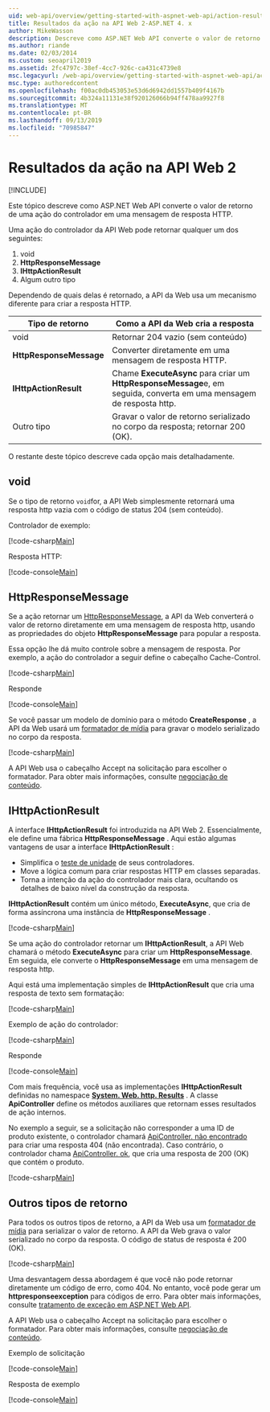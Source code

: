 ```yaml
---
uid: web-api/overview/getting-started-with-aspnet-web-api/action-results
title: Resultados da ação na API Web 2-ASP.NET 4. x
author: MikeWasson
description: Descreve como ASP.NET Web API converte o valor de retorno de uma ação do controlador em uma mensagem de resposta HTTP no ASP.NET 4. x.
ms.author: riande
ms.date: 02/03/2014
ms.custom: seoapril2019
ms.assetid: 2fc4797c-38ef-4cc7-926c-ca431c4739e8
msc.legacyurl: /web-api/overview/getting-started-with-aspnet-web-api/action-results
msc.type: authoredcontent
ms.openlocfilehash: f00ac0db453053e53d6d6942dd1557b409f4167b
ms.sourcegitcommit: 4b324a11131e38f920126066b94ff478aa9927f8
ms.translationtype: MT
ms.contentlocale: pt-BR
ms.lasthandoff: 09/13/2019
ms.locfileid: "70985847"
---
```

# <a name="action-results-in-web-api-2"></a>Resultados da ação na API Web 2

[!INCLUDE[](~/includes/coreWebAPI.md)]

Este tópico descreve como ASP.NET Web API converte o valor de retorno de uma ação do controlador em uma mensagem de resposta HTTP.

Uma ação do controlador da API Web pode retornar qualquer um dos seguintes:

1. void
2. **HttpResponseMessage**
3. **IHttpActionResult**
4. Algum outro tipo

Dependendo de quais delas é retornado, a API da Web usa um mecanismo diferente para criar a resposta HTTP.

| Tipo de retorno | Como a API da Web cria a resposta |
| --- | --- |
| void | Retornar 204 vazio (sem conteúdo) |
| **HttpResponseMessage** | Converter diretamente em uma mensagem de resposta HTTP. |
| **IHttpActionResult** | Chame **ExecuteAsync** para criar um **HttpResponseMessage**e, em seguida, converta em uma mensagem de resposta http. |
| Outro tipo | Gravar o valor de retorno serializado no corpo da resposta; retornar 200 (OK). |

O restante deste tópico descreve cada opção mais detalhadamente.

## <a name="void"></a>void

Se o tipo de retorno `void`for, a API Web simplesmente retornará uma resposta http vazia com o código de status 204 (sem conteúdo).

Controlador de exemplo:

[!code-csharp[Main](action-results/samples/sample1.cs)]

Resposta HTTP:

[!code-console[Main](action-results/samples/sample2.cmd)]

## <a name="httpresponsemessage"></a>HttpResponseMessage

Se a ação retornar um [HttpResponseMessage](https://msdn.microsoft.com/library/system.net.http.httpresponsemessage.aspx), a API da Web converterá o valor de retorno diretamente em uma mensagem de resposta http, usando as propriedades do objeto **HttpResponseMessage** para popular a resposta.

Essa opção lhe dá muito controle sobre a mensagem de resposta. Por exemplo, a ação do controlador a seguir define o cabeçalho Cache-Control.

[!code-csharp[Main](action-results/samples/sample3.cs)]

Responde

[!code-console[Main](action-results/samples/sample4.cmd?highlight=2)]

Se você passar um modelo de domínio para o método **CreateResponse** , a API da Web usará um [formatador de mídia](../formats-and-model-binding/media-formatters.md) para gravar o modelo serializado no corpo da resposta.

[!code-csharp[Main](action-results/samples/sample5.cs)]

A API Web usa o cabeçalho Accept na solicitação para escolher o formatador. Para obter mais informações, consulte [negociação de conteúdo](../formats-and-model-binding/content-negotiation.md).

## <a name="ihttpactionresult"></a>IHttpActionResult

A interface **IHttpActionResult** foi introduzida na API Web 2. Essencialmente, ele define uma fábrica **HttpResponseMessage** . Aqui estão algumas vantagens de usar a interface **IHttpActionResult** :

- Simplifica o [teste de unidade](../testing-and-debugging/unit-testing-controllers-in-web-api.md) de seus controladores.
- Move a lógica comum para criar respostas HTTP em classes separadas.
- Torna a intenção da ação do controlador mais clara, ocultando os detalhes de baixo nível da construção da resposta.

**IHttpActionResult** contém um único método, **ExecuteAsync**, que cria de forma assíncrona uma instância de **HttpResponseMessage** .

[!code-csharp[Main](action-results/samples/sample6.cs)]

Se uma ação do controlador retornar um **IHttpActionResult**, a API Web chamará o método **ExecuteAsync** para criar um **HttpResponseMessage**. Em seguida, ele converte o **HttpResponseMessage** em uma mensagem de resposta http.

Aqui está uma implementação simples de **IHttpActionResult** que cria uma resposta de texto sem formatação:

[!code-csharp[Main](action-results/samples/sample7.cs)]

Exemplo de ação do controlador:

[!code-csharp[Main](action-results/samples/sample8.cs)]

Responde

[!code-console[Main](action-results/samples/sample9.cmd)]

Com mais frequência, você usa as implementações **IHttpActionResult** definidas no namespace **[System. Web. http. Results](https://msdn.microsoft.com/library/system.web.http.results.aspx)** . A classe **ApiController** define os métodos auxiliares que retornam esses resultados de ação internos.

No exemplo a seguir, se a solicitação não corresponder a uma ID de produto existente, o controlador chamará [ApiController. não encontrado](https://msdn.microsoft.com/library/system.web.http.apicontroller.notfound.aspx) para criar uma resposta 404 (não encontrada). Caso contrário, o controlador chama [ApiController. ok](https://msdn.microsoft.com/library/dn314591.aspx), que cria uma resposta de 200 (OK) que contém o produto.

[!code-csharp[Main](action-results/samples/sample10.cs)]

## <a name="other-return-types"></a>Outros tipos de retorno

Para todos os outros tipos de retorno, a API da Web usa um [formatador de mídia](../formats-and-model-binding/media-formatters.md) para serializar o valor de retorno. A API da Web grava o valor serializado no corpo da resposta. O código de status de resposta é 200 (OK).

[!code-csharp[Main](action-results/samples/sample11.cs)]

Uma desvantagem dessa abordagem é que você não pode retornar diretamente um código de erro, como 404. No entanto, você pode gerar um **httpresponseexception** para códigos de erro. Para obter mais informações, consulte [tratamento de exceção em ASP.NET Web API](../error-handling/exception-handling.md).

A API Web usa o cabeçalho Accept na solicitação para escolher o formatador. Para obter mais informações, consulte [negociação de conteúdo](../formats-and-model-binding/content-negotiation.md).

Exemplo de solicitação

[!code-console[Main](action-results/samples/sample12.cmd)]

Resposta de exemplo

[!code-console[Main](action-results/samples/sample13.cmd)]
